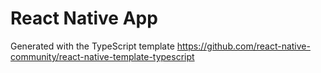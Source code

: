 # React Native App
 
Generated with the TypeScript template https://github.com/react-native-community/react-native-template-typescript
